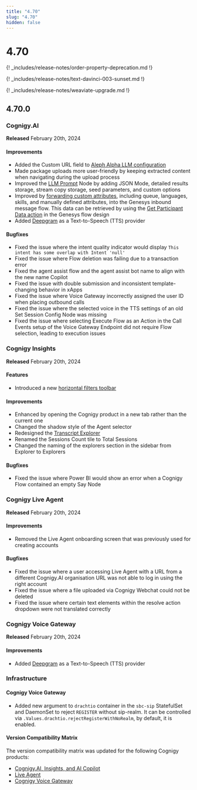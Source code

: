 ```yaml
---
title: "4.70"
slug: "4.70"
hidden: false
---
```


# 4.70

{! _includes/release-notes/order-property-deprecation.md !}

{! _includes/release-notes/text-davinci-003-sunset.md !}

{! _includes/release-notes/weaviate-upgrade.md !}

## 4.70.0

### Cognigy.AI

**Released** February 20th, 2024

#### Improvements

- Added the Custom URL field to [Aleph Alpha LLM configuration](../ai/resources/build/llm.md#add-a-model)
- Made package uploads more user-friendly by keeping extracted content when navigating during the upload process
- Improved the [LLM Prompt](../ai/flow-nodes/other-nodes/llm-prompt.md) Node by adding JSON Mode, detailed results storage, stream copy storage, seed parameters, and custom options
- Improved by [forwarding custom attributes](../ai/handover-providers/genesys-cloud-open-messaging.md#configure-handover-settings), including queue, languages, skills, and manually defined attributes, into the Genesys inbound message flow. This data can be retrieved by using the [Get Participant Data action](https://help.mypurecloud.com/articles/get-participant-data-action/) in the Genesys flow design
- Added [Deepgram](../voicegateway/references/tts-and-stt-vendors.md) as a Text-to-Speech (TTS) provider

#### Bugfixes

- Fixed the issue where the intent quality indicator would display `This intent has some overlap with Intent 'null'`
- Fixed the issue where Flow deletion was failing due to a transaction error
- Fixed the agent assist flow and the agent assist bot name to align with the new name Copilot
- Fixed the issue with double submission and inconsistent template-changing behavior in xApps
- Fixed the issue where Voice Gateway incorrectly assigned the user ID when placing outbound calls
- Fixed the issue where the selected voice in the TTS settings of an old Set Session Config Node was missing
- Fixed the issue where selecting Execute Flow as an Action in the Call Events setup of the Voice Gateway Endpoint did not require Flow selection, leading to execution issues

### Cognigy Insights

**Released** February 20th, 2024

#### Features

- Introduced a new [horizontal filters toolbar](../insights/global-filter.md)

#### Improvements

- Enhanced by opening the Cognigy product in a new tab rather than the current one
- Changed the shadow style of the Agent selector
- Redesigned the [Transcript Explorer](../insights/transcript-explorer.md)
- Renamed the Sessions Count tile to Total Sessions
- Changed the naming of the explorers section in the sidebar from Explorer to Explorers

#### Bugfixes

- Fixed the issue where Power BI would show an error when a Cognigy Flow contained an empty Say Node

### Cognigy Live Agent

**Released** February 20th, 2024

#### Improvements

- Removed the Live Agent onboarding screen that was previously used for creating accounts

#### Bugfixes

- Fixed the issue where a user accessing Live Agent with a URL from a different Cognigy.AI organisation URL was not able to log in using the right account
- Fixed the issue where a file uploaded via Cognigy Webchat could not be deleted
- Fixed the issue where certain text elements within the resolve action dropdown were not translated correctly

### Cognigy Voice Gateway

**Released** February 20th, 2024

#### Improvements

- Added [Deepgram](../voicegateway/references/tts-and-stt-vendors.md) as a Text-to-Speech (TTS) provider

### Infrastructure

#### Cognigy Voice Gateway

- Added new argument to `drachtio` container in the `sbc-sip` StatefulSet and DaemonSet to reject `REGISTER` without sip-realm. It can be controlled via `.Values.drachtio.rejectRegisterWithNoRealm`, by default, it is enabled.


#### Version Compatibility Matrix

The version compatibility matrix was updated for the following Cognigy products:

- [Cognigy.AI, Insights, and AI Copilot](../ai/installation/version-compatibility-matrix.md)
- [Live Agent](../live-agent/installation/deployment/version-compatibility-matrix.md)
- [Cognigy Voice Gateway](../voicegateway/installation/version-compatibility-matrix.md)
